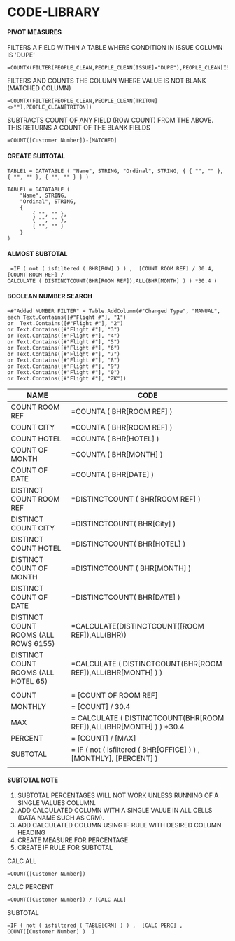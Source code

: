 # CODE-LIBRARY

#### PIVOT MEASURES
FILTERS A FIELD WITHIN A TABLE WHERE CONDITION IN ISSUE COLUMN IS 'DUPE'
```DAX
=COUNTX(FILTER(PEOPLE_CLEAN,PEOPLE_CLEAN[ISSUE]="DUPE"),PEOPLE_CLEAN[ISSUE])
```
FILTERS AND COUNTS THE COLUMN WHERE VALUE IS NOT BLANK (MATCHED COLUMN)
```
=COUNTX(FILTER(PEOPLE_CLEAN,PEOPLE_CLEAN[TRITON]<>""),PEOPLE_CLEAN[TRITON])
```
SUBTRACTS COUNT OF ANY FIELD (ROW COUNT) FROM THE ABOVE. THIS RETURNS A COUNT OF THE BLANK FIELDS
```
=COUNT([Customer Number])-[MATCHED]
```

#### CREATE SUBTOTAL
```DAX
TABLE1 = DATATABLE ( "Name", STRING, "Ordinal", STRING, { { "", "" },  { "", "" }, { "", "" } } )
```

```DAX
TABLE1 = DATATABLE (
    "Name", STRING,
    "Ordinal", STRING,
    {
        { "", "" },
        { "", "" },
        { "", "" }
    }
)
```

#### ALMOST SUBTOTAL   
```DAX
 =IF ( not ( isfiltered ( BHR[ROW] ) ) ,  [COUNT ROOM REF] / 30.4,  [COUNT ROOM REF] /  
CALCULATE ( DISTINCTCOUNT(BHR[ROOM REF]),ALL(BHR[MONTH] ) ) *30.4 )	
```

#### BOOLEAN NUMBER SEARCH  
```DAX
=#"Added NUMBER FILTER" = Table.AddColumn(#"Changed Type", "MANUAL",   
each Text.Contains([#"Flight #"], "1")   
or  Text.Contains([#"Flight #"], "2")   
or Text.Contains([#"Flight #"], "3")   
or Text.Contains([#"Flight #"], "4")   
or Text.Contains([#"Flight #"], "5")   
or Text.Contains([#"Flight #"], "6")   
or Text.Contains([#"Flight #"], "7")   
or Text.Contains([#"Flight #"], "8")   
or Text.Contains([#"Flight #"], "9")   
or Text.Contains([#"Flight #"], "0")  
or Text.Contains([#"Flight #"], "ZK"))  
```

|	NAME	|  	CODE	| 
|	-------------	|	-------------	|
|	COUNT ROOM REF	|	 =COUNTA ( BHR[ROOM REF] ) 	|
|	COUNT CITY	|	 =COUNTA ( BHR[ROOM REF] )	|
|	COUNT HOTEL	|	 =COUNTA ( BHR[HOTEL] ) 	|
|	COUNT OF MONTH	|	 =COUNTA ( BHR[MONTH] ) 	|
|	COUNT OF DATE	|	 =COUNTA ( BHR[DATE] ) 	|
|	DISTINCT COUNT ROOM REF	|	 =DISTINCTCOUNT ( BHR[ROOM REF] )	|
|	DISTINCT COUNT CITY	|	 =DISTINCTCOUNT( BHR[City] ) 	|
|	DISTINCT COUNT HOTEL	|	 =DISTINCTCOUNT( BHR[HOTEL] )	|
|	DISTINCT COUNT OF MONTH	|	 =DISTINCTCOUNT ( BHR[MONTH] )	|
|	DISTINCT COUNT OF DATE	|	 =DISTINCTCOUNT( BHR[DATE] )	|
|	DISTINCT COUNT ROOMS (ALL ROWS 6155)	|	 =CALCULATE(DISTINCTCOUNT([ROOM REF]),ALL(BHR))	|
|	DISTINCT COUNT ROOMS (ALL HOTEL 65)	|	 =CALCULATE ( DISTINCTCOUNT(BHR[ROOM REF]),ALL(BHR[MONTH] ) )	|
|		|		|
|	COUNT	|	 = [COUNT OF ROOM REF]	|
|	MONTHLY	|	 = [COUNT] / 30.4	|
|	MAX	|	 = CALCULATE ( DISTINCTCOUNT(BHR[ROOM REF]),ALL(BHR[MONTH] ) ) *30.4	|
|	PERCENT	|	 = [COUNT] / [MAX]	|
|	SUBTOTAL	|	 = IF ( not ( isfiltered ( BHR[OFFICE] ) ) , [MONTHLY], [PERCENT] ) 	|
|		|		|

#### SUBTOTAL NOTE
1) SUBTOTAL PERCENTAGES WILL NOT WORK UNLESS RUNNING OF A SINGLE VALUES COLUMN. 
2) ADD CALCULATED COLUMN WITH A SINGLE VALUE IN ALL CELLS (DATA NAME SUCH AS CRM).
3) ADD CALCULATED COLUMN USING IF RULE WITH DESIRED COLUMN HEADING
4) CREATE MEASURE FOR PERCENTAGE
5) CREATE IF RULE FOR SUBTOTAL

CALC ALL
```
=COUNT([Customer Number])
```

CALC PERCENT
```
=COUNT([Customer Number]) / [CALC ALL]
```

SUBTOTAL
```
=IF ( not ( isfiltered ( TABLE[CRM] ) ) ,  [CALC PERC] , COUNT([Customer Number] )  )
```

